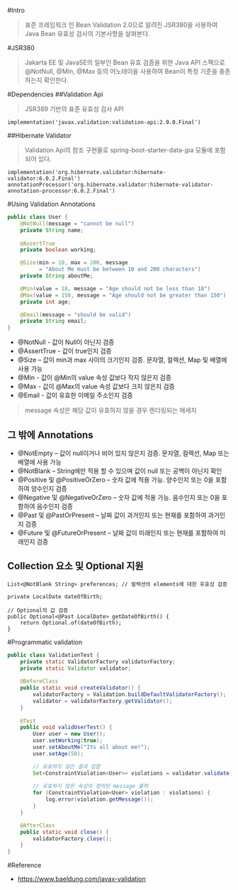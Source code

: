 #Intro
>표준 프레임워크 인 Bean Validation 2.0으로 알려진 JSR380을 사용하여 Java Bean 유효성 검사의 기본사항을 살펴본다.

#JSR380
>Jakarta EE 및 JavaSE의 일부인 Bean 유효 검증을 위한 Java API 스펙으로 @NotNull, @Min, @Max 등의 어노테이을 사용하여 Bean이 특정 기준을 충존하는지 확인한다.

#Dependencies
##Validation Api
>JSR389 기반의 표준 유효성 검사 API
~~~
implementation('javax.validation:validation-api:2.0.0.Final')
~~~
##Hibernate Validator
>Validation Api의 참조 구현물로 spring-boot-starter-data-jpa 모듈에 포함되어 있다.
~~~
implementation('org.hibernate.validator:hibernate-validator:6.0.2.Final')
annotationProcessor('org.hibernate.validator:hibernate-validator-annotation-processor:6.0.2.Final')
~~~
#Using Validation Annotations
~~~java
public class User {
    @NotNull(message = "cannot be null")
    private String name;
    
    @AssertTrue
    private boolean working;

    @Size(min = 10, max = 200, message 
          = "About Me must be between 10 and 200 characters")
    private String aboutMe;

    @Min(value = 18, message = "Age should not be less than 18")
    @Max(value = 150, message = "Age should not be greater than 150")
    private int age;

    @Email(message = "should be valid")
    private String email;
}
~~~
- @NotNull - 값이 Null이 아닌지 검증
- @AssertTrue - 값이 true인지 검증
- @Size – 값이 min과 max 사이의 크기인지 검증. 문자열, 컬렉션, Map 및 배열에 사용 가능
- @Min - 값이 @Min의 value 속성 값보다 작지 않은지 검증
- @Max - 값이 @Max의 value 속성 값보다 크지 않은지 검증
- @Email - 값이 유효한 이메일 주소인지 검증
>message 속성은 해당 값이 유효하지 않을 경우 렌더링되는 메세지
## 그 밖에 Annotations
- @NotEmpty – 값이 null이거나 비어 있지 않은지 검증. 문자열, 컬렉션, Map 또는 배열에 사용 가능
- @NotBlank – String에만 적용 할 수 있으며 값이 null 또는 공백이 아닌지 확인
- @Positive 및 @PositiveOrZero – 숫자 값에 적용 가능. 양수인지 또는 0을 포함하여 양수인지 검증
- @Negative 및 @NegativeOrZero – 숫자 값에 적용 가능. 음수인지 또는 0을 포함하여 음수인지 검증
- @Past 및 @PastOrPresent – 날짜 값이 과거인지 또는 현재를 포함하여 과거인지 검증
- @Future 및 @FutureOrPresent – 날짜 값이 미래인지 또는 현재를 포함하여 미래인지 검증
## Collection 요소 및 Optional 지원
~~~
List<@NotBlank String> preferences; // 컬렉션의 elements에 대한 유효성 검증
~~~
~~~
private LocalDate dateOfBirth;

// Optional의 값 검증
public Optional<@Past LocalDate> getDateOfBirth() {
    return Optional.of(dateOfBirth);
}
~~~
#Programmatic validation
~~~java
public class ValidationTest {
    private static ValidatorFactory validatorFactory;
    private static Validator validator;
    
    @BeforeClass
    public static void createValidator() {
        validatorFactory = Validation.buildDefaultValidatorFactory();
        validator = validatorFactory.getValidator();
    }
    
    @Test
    public void validUserTest() {
        User user = new User();
        user.setWorking(true);
        user.setAboutMe("Its all about me!");
        user.setAge(50);

        // 유효하지 않은 결과 집합
        Set<ConstraintViolation<User>> violations = validator.validate(user);
        
        // 유효하지 않은 속성의 정의된 message 출력
        for (ConstraintViolation<User> violation : violations) {
            log.error(violation.getMessage()); 
        }
    }

    @AfterClass
    public static void close() {
        validatorFactory.close();
    }
}
~~~
#Reference
- https://www.baeldung.com/javax-validation